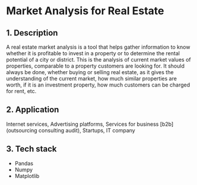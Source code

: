 # Market Analysis for Real Estate

## 1. Description
A real estate market analysis is a tool that helps gather information to know whether it is profitable to invest in a property or to determine the rental potential of a city or district. This is the analysis of current market values of properties, comparable to a property customers are looking for. It should always be done, whether buying or selling real estate, as it gives the understanding of the current market, how much similar properties are worth, if it is an investment property, how much customers can be charged for rent, etc.

## 2. Application
Internet services, Advertising platforms, Services for business [b2b] (outsourcing consulting audit), Startups, IT company

## 3. Tech stack
- Pandas
- Numpy
- Matplotlib
